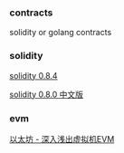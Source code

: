 ### contracts
solidity or golang contracts


### solidity 

 [solidity 0.8.4](https://docs.soliditylang.org/en/v0.8.4/introduction-to-smart-contracts.html)

 [solidity 0.8.0 中文版](https://learnblockchain.cn/docs/solidity/index.html)
 

### evm

 [以太坊 - 深入浅出虚拟机EVM](https://learnblockchain.cn/2019/04/09/easy-evm)

